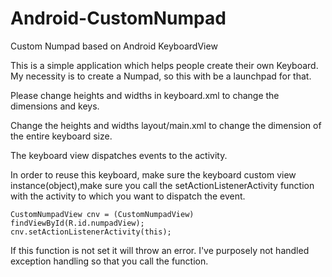Android-CustomNumpad
====================

Custom Numpad based on Android KeyboardView

This is a simple application which helps people create their own Keyboard. My necessity is to create a Numpad, so this with be a launchpad for that. 

Please change heights and widths in keyboard.xml to change the dimensions and keys.

Change the heights and widths layout/main.xml to change the dimension of the entire keyboard size.

The keyboard view dispatches events to the activity.

In order to reuse this keyboard, make sure the keyboard custom view instance(object),make sure you call the setActionListenerActivity function with the activity to which you want to dispatch the event.

	CustomNumpadView cnv = (CustomNumpadView) findViewById(R.id.numpadView);
	cnv.setActionListenerActivity(this);

If this function is not set it will throw an error. I've purposely not handled exception handling so that you call the function.

